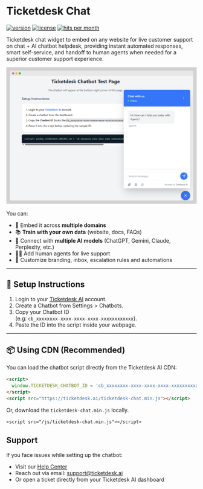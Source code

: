 # Ticketdesk Chat

[![version](https://img.shields.io/npm/v/ticketdesk-chat.svg)](https://www.npmjs.com/package/ticketdesk-chat)
[![license](https://img.shields.io/npm/l/ticketdesk-chat.svg)](https://www.npmjs.com/package/ticketdesk-chat)
[![hits per month](https://data.jsdelivr.com/v1/package/npm/ticketdesk-chat/badge)](https://www.jsdelivr.com/package/npm/ticketdesk-chat)

Ticketdesk chat widget to embed on any website for live customer support on chat + AI chatbot helpdesk, providing instant automated responses, smart self-service, and handoff to human agents when needed for a superior customer support experience.

![Ticketdesk AI Chatbot](/assets/ticketdesk-ai-chatbot.png)

You can:

- 🚀 Embed it across **multiple domains**
- 📚 **Train with your own data** (website, docs, FAQs)
- 🤖 Connect with **multiple AI models** (ChatGPT, Gemini, Claude, Perplexity, etc.)
- 👩‍💼 Add human agents for live support
- 🎨 Customize branding, inbox, escalation rules and automations

---

## 🚀 Setup Instructions

1. Login to your [Ticketdesk AI](https://ticketdesk.ai) account.
2. Create a Chatbot from Settings > Chatbots.
3. Copy your Chatbot ID  
   (e.g: `cb_xxxxxxxx-xxxx-xxxx-xxxx-xxxxxxxxxxxx`).
4. Paste the ID into the script inside your webpage.

---

## 📦 Using CDN (Recommended)

You can load the chatbot script directly from the Ticketdesk AI CDN:

```html
<script>
  window.TICKETDESK_CHATBOT_ID = 'cb_xxxxxxxx-xxxx-xxxx-xxxx-xxxxxxxxxxxx'; // Replace with your ID
</script>
<script src="https://ticketdesk.ai/ticketdesk-chat.min.js"></script>
```

Or, download the `ticketdesk-chat.min.js` locally.

```
<script src="/js/ticketdesk-chat.min.js"></script>
```

## Support

If you face issues while setting up the chatbot:

- Visit our [Help Center](https://ticketdesk.ai/docs)
- Reach out via email: support@ticketdesk.ai
- Or open a ticket directly from your Ticketdesk AI dashboard
